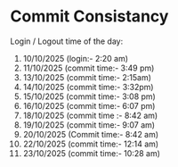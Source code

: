 # Commit Consistancy

Login / Logout time of the day:
1. 10/10/2025 (login:- 2:20 am)
2. 11/10/2025 (commit time:- 3:49 pm)
3. 13/10/2025 (commit time:- 2:15am)
4. 14/10/2025 (commit time:- 3:32pm)
5. 15/10/2025 (commit time:- 3:08 pm)
6. 16/10/2025 (commit time:- 6:07 pm)
7. 18/10/2025 (commit time :- 8:42 am)
8. 19/10/2025 (commit time:- 9:07 am)
9. 20/10/2025 (Commit time:- 8:42 am)
10. 22/10/2025 (commit time:- 12:14 am)
11. 23/10/2025 (commit time:- 10:28 am)
